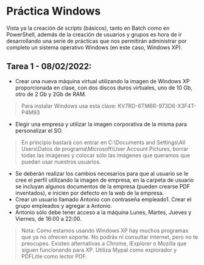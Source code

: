 # Práctica Windows

Vista ya la creación de scripts (básicos), tanto en Batch como en PowerShell, además de la creación de usuarios y grupos es hora de ir desarrollando una serie de prácticas que nos permitirán administrar por completo un sistema operativo Windows (en este caso, Windows XP).

## Tarea 1 - 08/02/2022:
- Crear una nueva máquina virtual utilizando la imagen de Windows XP proporcionada en clase, con dos discos duros virtuales, uno de 10 Gb, otro de 2 Gb y 2Gb de RAM.
 > Para instalar Windows usa esta clave: KV7RD-6TM6R-973D6-X3F4T-P4M93
- Elegir una empresa y utilizar la imagen corporativa de la misma para personalizar el SO.
 > En principio bastará con entrar en C:\Documents and Settings\All Users\Datos de programa\Microsoft\User Account Pictures, borrar todas las imágenes y colocar sólo las imágenes que queramos que puedan usar nuestros usuarios.
- Se deberán realizar los cambios necesarios para que al usuario se le cree el perfil utilizando la imagen de empresa, en la carpeta de usuario se incluyan algunos documentos de la empresa (pueden crearse PDF inventados), e inicien por defecto en la web de la empresa.
- Crear un usuario llamado Antonio con contraseña empleado1. Crear el grupo empleados y agregar a Antonio.
- Antonio sólo debe tener acceso a la máquina Lunes, Martes, Jueves y Viernes, de 16:00 a 22:00.
 > Nota: Como estamos usando Windows XP hay muchos programas que ya no ofrecen soporte. No podrás ni consultar internet, pero no te preocupes. Existen alternativas a Chrome, IExplorer o Mozilla que siguen funcionando para XP. Utiliza Mypal como explorador y PDFLitle como lector PDF.

